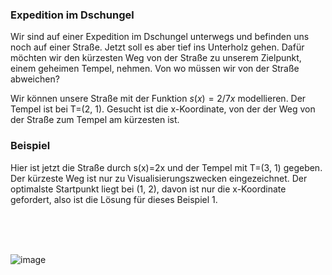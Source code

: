 ### Expedition im Dschungel 
Wir sind auf einer Expedition im Dschungel unterwegs und befinden uns noch auf 
einer Straße. Jetzt soll es aber tief ins Unterholz gehen. Dafür möchten wir den 
kürzesten Weg von der Straße zu unserem Zielpunkt, einem geheimen Tempel, nehmen.
Von wo müssen wir von der Straße abweichen?

Wir können unsere Straße mit der Funktion $s(x)=2/7x$ modellieren. Der Tempel ist
bei T=(2, 1). Gesucht ist die x-Koordinate, von der der Weg von der Straße zum 
Tempel am kürzesten ist.


### Beispiel
Hier ist jetzt die Straße durch s(x)=2x und der Tempel mit T=(3, 1) gegeben.
Der kürzeste Weg ist nur zu Visualisierungszwecken eingezeichnet. Der 
optimalste Startpunkt liegt bei (1, 2), davon ist nur die x-Koordinate gefordert, 
also ist die Lösung für dieses Beispiel 1.

<br>
<br>
<br>

![image](/static/images/expedition_im_dschungel.png)

